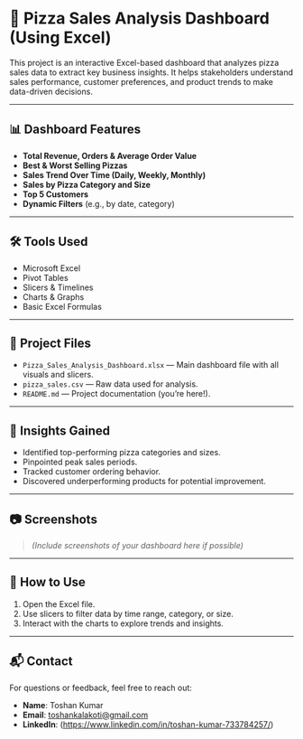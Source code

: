 # 🍕 Pizza Sales Analysis Dashboard (Using Excel)

This project is an interactive Excel-based dashboard that analyzes pizza sales data to extract key business insights. It helps stakeholders understand sales performance, customer preferences, and product trends to make data-driven decisions.

---

## 📊 Dashboard Features

- **Total Revenue, Orders & Average Order Value**
- **Best & Worst Selling Pizzas**
- **Sales Trend Over Time (Daily, Weekly, Monthly)**
- **Sales by Pizza Category and Size**
- **Top 5 Customers**
- **Dynamic Filters** (e.g., by date, category)

---

## 🛠️ Tools Used

- Microsoft Excel
- Pivot Tables
- Slicers & Timelines
- Charts & Graphs
- Basic Excel Formulas

---

## 📁 Project Files

- `Pizza_Sales_Analysis_Dashboard.xlsx` — Main dashboard file with all visuals and slicers.
- `pizza_sales.csv` — Raw data used for analysis.
- `README.md` — Project documentation (you’re here!).

---

## 📌 Insights Gained

- Identified top-performing pizza categories and sizes.
- Pinpointed peak sales periods.
- Tracked customer ordering behavior.
- Discovered underperforming products for potential improvement.

---

## 📷 Screenshots

> *(Include screenshots of your dashboard here if possible)*

---

## 🚀 How to Use

1. Open the Excel file.
2. Use slicers to filter data by time range, category, or size.
3. Interact with the charts to explore trends and insights.

---

## 📬 Contact

For questions or feedback, feel free to reach out:

- **Name**: Toshan Kumar
- **Email**: toshankalakoti@gmail.com
- **LinkedIn**: (https://www.linkedin.com/in/toshan-kumar-733784257/)
